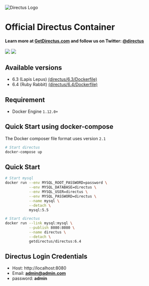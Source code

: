 ![Directus Logo](http://getdirectus.com/assets/imgs/directus.png)

Official Directus Container
====================

#### Learn more at [GetDirectus.com](http://getdirectus.com) and follow us on Twitter: [@directus](https://twitter.com/directus)
[![](https://images.microbadger.com/badges/image/getdirectus/directus.svg)](https://microbadger.com/images/getdirectus/directus "Get your own image badge on microbadger.com")
[![](https://images.microbadger.com/badges/version/getdirectus/directus.svg)](https://microbadger.com/images/getdirectus/directus "Get your own version badge on microbadger.com")


## Available versions

* 6.3 (Lapis Lepus) [(directus/6.3/Dockerfile)](https://github.com/directus/directus-docker/blob/master/directus/6.3/Dockerfile)
* 6.4 (Ruby Rabbit) [(directus/6.4/Dockerfile)](https://github.com/directus/directus-docker/blob/master/directus/6.4/Dockerfile)

## Requirement

* Docker Engine `1.12.0+`

## Quick Start using docker-compose

The Docker composer file format uses version `2.1`

```bash
# Start directus
docker-compose up
```

## Quick Start
```bash
# Start mysql
docker run --env MYSQL_ROOT_PASSWORD=password \
           --env MYSQL_DATABASE=directus \
           --env MYSQL_USER=directus \
           --env MYSQL_PASSWORD=directus \
           --name mysql \
           --detach \
           mysql:5.5

# Start directus
docker run --link mysql:mysql \
           --publish 8080:8080 \
           --name directus \
           --detach \
           getdirectus/directus:6.4
```

## Directus Login Credentials

- Host: http://localhost:8080
- Email: **admin@admin.com**
- password: **admin**
